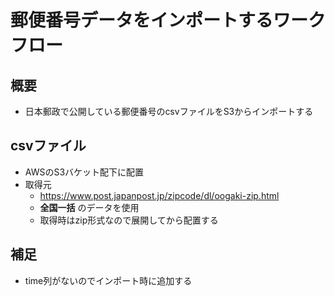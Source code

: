# 郵便番号データをインポートするワークフロー

## 概要

* 日本郵政で公開している郵便番号のcsvファイルをS3からインポートする

## csvファイル

* AWSのS3バケット配下に配置
* 取得元
  * https://www.post.japanpost.jp/zipcode/dl/oogaki-zip.html
  * __全国一括__ のデータを使用
  * 取得時はzip形式なので展開してから配置する

## 補足

* time列がないのでインポート時に追加する
